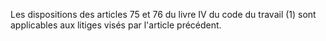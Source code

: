 <p>Les dispositions des articles 75 et 76 du livre IV du code du travail (1) sont applicables aux litiges visés par l'article précédent.</p>